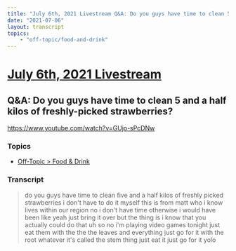 ```yaml
---
title: "July 6th, 2021 Livestream Q&A: Do you guys have time to clean 5 and a half kilos of freshly-picked strawberries?"
date: "2021-07-06"
layout: transcript
topics:
    - "off-topic/food-and-drink"
---
```

# [July 6th, 2021 Livestream](../2021-07-06.md)
## Q&A: Do you guys have time to clean 5 and a half kilos of freshly-picked strawberries?
https://www.youtube.com/watch?v=GUjo-sPcDNw

### Topics
* [Off-Topic > Food & Drink](../topics/off-topic/food-and-drink.md)

### Transcript

> do you guys have time to clean five and a half kilos of freshly picked strawberries i don't have to do it myself this is from matt who i know lives within our region no i don't have time otherwise i would have been like yeah just bring it over but the thing is i know that you actually could do that uh so no i'm playing video games tonight just eat them with the the the leaves and everything just go for it with the root whatever it's called the stem thing just eat it just go for it yolo

